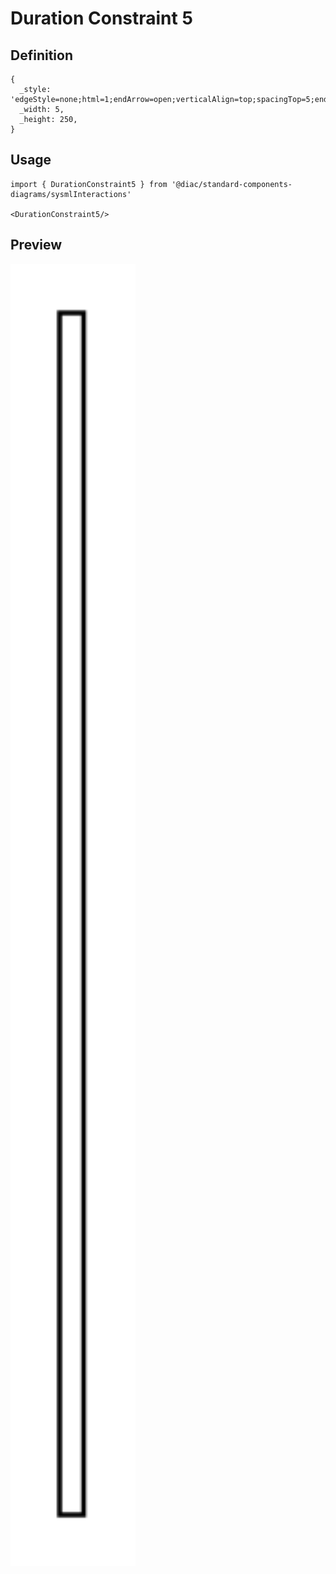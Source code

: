 # Duration Constraint 5

## Definition

```
{
  _style: 'edgeStyle=none;html=1;endArrow=open;verticalAlign=top;spacingTop=5;endSize=12;',
  _width: 5,
  _height: 250,
}
```

## Usage

```
import { DurationConstraint5 } from '@diac/standard-components-diagrams/sysmlInteractions'

<DurationConstraint5/>
```

## Preview

<img src="./duration-constraint-5.png" width="200"/>
